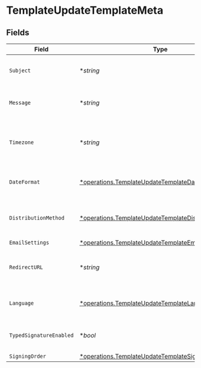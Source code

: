 # TemplateUpdateTemplateMeta


## Fields

| Field                                                                                                                       | Type                                                                                                                        | Required                                                                                                                    | Description                                                                                                                 |
| --------------------------------------------------------------------------------------------------------------------------- | --------------------------------------------------------------------------------------------------------------------------- | --------------------------------------------------------------------------------------------------------------------------- | --------------------------------------------------------------------------------------------------------------------------- |
| `Subject`                                                                                                                   | **string*                                                                                                                   | :heavy_minus_sign:                                                                                                          | The subject of the email that will be sent to the recipients.                                                               |
| `Message`                                                                                                                   | **string*                                                                                                                   | :heavy_minus_sign:                                                                                                          | The message of the email that will be sent to the recipients.                                                               |
| `Timezone`                                                                                                                  | **string*                                                                                                                   | :heavy_minus_sign:                                                                                                          | The timezone to use for date fields and signing the document. Example Etc/UTC, Australia/Melbourne                          |
| `DateFormat`                                                                                                                | [*operations.TemplateUpdateTemplateDateFormat](../../models/operations/templateupdatetemplatedateformat.md)                 | :heavy_minus_sign:                                                                                                          | The date format to use for date fields and signing the document.                                                            |
| `DistributionMethod`                                                                                                        | [*operations.TemplateUpdateTemplateDistributionMethod](../../models/operations/templateupdatetemplatedistributionmethod.md) | :heavy_minus_sign:                                                                                                          | The distribution method to use when sending the document to the recipients.                                                 |
| `EmailSettings`                                                                                                             | [*operations.TemplateUpdateTemplateEmailSettings](../../models/operations/templateupdatetemplateemailsettings.md)           | :heavy_minus_sign:                                                                                                          | N/A                                                                                                                         |
| `RedirectURL`                                                                                                               | **string*                                                                                                                   | :heavy_minus_sign:                                                                                                          | The URL to which the recipient should be redirected after signing the document.                                             |
| `Language`                                                                                                                  | [*operations.TemplateUpdateTemplateLanguage](../../models/operations/templateupdatetemplatelanguage.md)                     | :heavy_minus_sign:                                                                                                          | The language to use for email communications with recipients.                                                               |
| `TypedSignatureEnabled`                                                                                                     | **bool*                                                                                                                     | :heavy_minus_sign:                                                                                                          | Whether to allow recipients to sign using a typed signature.                                                                |
| `SigningOrder`                                                                                                              | [*operations.TemplateUpdateTemplateSigningOrder](../../models/operations/templateupdatetemplatesigningorder.md)             | :heavy_minus_sign:                                                                                                          | N/A                                                                                                                         |